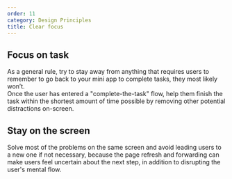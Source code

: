 ```yaml
---
order: 11
category: Design Principles
title: Clear focus
---
```


## Focus on task
As a general rule, try to stay away from anything that requires users to remember to go back to your mini app to complete tasks, they most likely won’t.<br/>
Once the user has entered a "complete-the-task" flow, help them finish the task within the shortest amount of time possible by removing other potential distractions on-screen. 

## Stay on the screen
Solve most of the problems on the same screen and avoid leading users to a new one if not necessary, because the page refresh and forwarding can make users feel uncertain about the next step, in addition to disrupting the user's mental flow.

